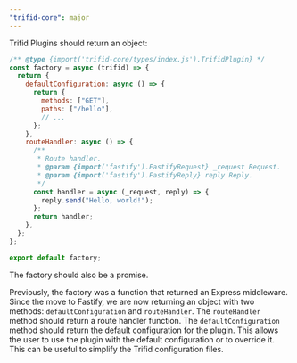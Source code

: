 ```yaml
---
"trifid-core": major
---
```


Trifid Plugins should return an object:

```js
/** @type {import('trifid-core/types/index.js').TrifidPlugin} */
const factory = async (trifid) => {
  return {
    defaultConfiguration: async () => {
      return {
        methods: ["GET"],
        paths: ["/hello"],
        // ...
      };
    },
    routeHandler: async () => {
      /**
       * Route handler.
       * @param {import('fastify').FastifyRequest} _request Request.
       * @param {import('fastify').FastifyReply} reply Reply.
       */
      const handler = async (_request, reply) => {
        reply.send("Hello, world!");
      };
      return handler;
    },
  };
};

export default factory;
```

The factory should also be a promise.

Previously, the factory was a function that returned an Express middleware.
Since the move to Fastify, we are now returning an object with two methods: `defaultConfiguration` and `routeHandler`.
The `routeHandler` method should return a route handler function.
The `defaultConfiguration` method should return the default configuration for the plugin.
This allows the user to use the plugin with the default configuration or to override it.
This can be useful to simplify the Trifid configuration files.
